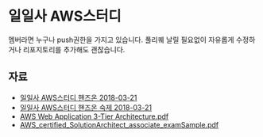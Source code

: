 # 일일사 AWS스터디
멤버라면 누구나 push권한을 가지고 있습니다. 풀리퀘 날릴 필요없이 자유롭게 수정하거나 리포지토리를 추가해도 괜찮습니다.

## 자료
- [일일사 AWS스터디 핸즈온 2018-03-21](doc/20180321_114_aws_study_handson.md)
- [일일사 AWS스터디 핸즈온 숙제 2018-03-21](doc/20180321_114_aws_study_homework.md)
- [AWS Web Application 3-Tier Architecture.pdf](https://github.com/114-aws-study/default/blob/master/data/AWS%20Web%20Application%203-Tier%20Architecture.pdf)
- [AWS_certified_SolutionArchitect_associate_examSample.pdf](https://github.com/114-aws-study/main/blob/master/doc/AWS_certified_SolutionArchitect_associate_examSample.pdf)
